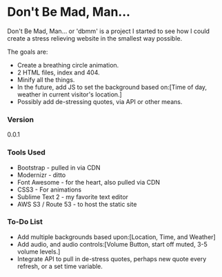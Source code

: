 # Don't Be Mad, Man...

Don't Be Mad, Man... or 'dbmm' is a project I started to see how I could create a stress relieving website in the smallest way possible.

The goals are:

  - Create a breathing circle animation.
  - 2 HTML files, index and 404.
  - Minify all the things.
  - In the future, add JS to set the background based on:[Time of day, weather in current visitor's location.]
  - Possibly add de-stressing quotes, via API or other means.

### Version
0.0.1

### Tools Used

* Bootstrap - pulled in via CDN
* Modernizr - ditto
* Font Awesome - for the heart, also pulled via CDN
* CSS3 - For animations
* Sublime Text 2 - my favorite text editor
* AWS S3 / Route 53 - to host the static site

### To-Do List

* Add multiple backgrounds based upon:[Location, Time, and Weather]
* Add audio, and audio controls:[Volume Button, start off muted, 3-5 volume levels.]
* Integrate API to pull in de-stress quotes, perhaps new quote every refresh, or a set time variable.
